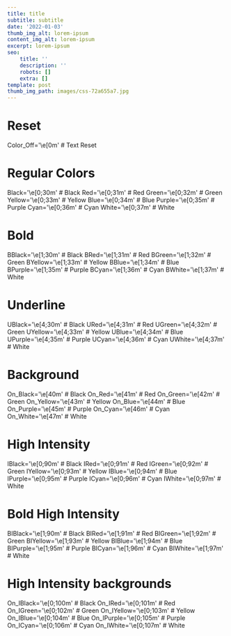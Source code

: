 ```yaml
---
title: title
subtitle: subtitle
date: '2022-01-03'
thumb_img_alt: lorem-ipsum
content_img_alt: lorem-ipsum
excerpt: lorem-ipsum
seo:
    title: ''
    description: ''
    robots: []
    extra: []
template: post
thumb_img_path: images/css-72a655a7.jpg
---
```


# Reset

Color_Off='\e[0m' # Text Reset

# Regular Colors

Black='\e[0;30m' # Black
Red='\e[0;31m' # Red
Green='\e[0;32m' # Green
Yellow='\e[0;33m' # Yellow
Blue='\e[0;34m' # Blue
Purple='\e[0;35m' # Purple
Cyan='\e[0;36m' # Cyan
White='\e[0;37m' # White

# Bold

BBlack='\e[1;30m' # Black
BRed='\e[1;31m' # Red
BGreen='\e[1;32m' # Green
BYellow='\e[1;33m' # Yellow
BBlue='\e[1;34m' # Blue
BPurple='\e[1;35m' # Purple
BCyan='\e[1;36m' # Cyan
BWhite='\e[1;37m' # White

# Underline

UBlack='\e[4;30m' # Black
URed='\e[4;31m' # Red
UGreen='\e[4;32m' # Green
UYellow='\e[4;33m' # Yellow
UBlue='\e[4;34m' # Blue
UPurple='\e[4;35m' # Purple
UCyan='\e[4;36m' # Cyan
UWhite='\e[4;37m' # White

# Background

On_Black='\e[40m' # Black
On_Red='\e[41m' # Red
On_Green='\e[42m' # Green
On_Yellow='\e[43m' # Yellow
On_Blue='\e[44m' # Blue
On_Purple='\e[45m' # Purple
On_Cyan='\e[46m' # Cyan
On_White='\e[47m' # White

# High Intensity

IBlack='\e[0;90m' # Black
IRed='\e[0;91m' # Red
IGreen='\e[0;92m' # Green
IYellow='\e[0;93m' # Yellow
IBlue='\e[0;94m' # Blue
IPurple='\e[0;95m' # Purple
ICyan='\e[0;96m' # Cyan
IWhite='\e[0;97m' # White

# Bold High Intensity

BIBlack='\e[1;90m' # Black
BIRed='\e[1;91m' # Red
BIGreen='\e[1;92m' # Green
BIYellow='\e[1;93m' # Yellow
BIBlue='\e[1;94m' # Blue
BIPurple='\e[1;95m' # Purple
BICyan='\e[1;96m' # Cyan
BIWhite='\e[1;97m' # White

# High Intensity backgrounds

On_IBlack='\e[0;100m' # Black
On_IRed='\e[0;101m' # Red
On_IGreen='\e[0;102m' # Green
On_IYellow='\e[0;103m' # Yellow
On_IBlue='\e[0;104m' # Blue
On_IPurple='\e[0;105m' # Purple
On_ICyan='\e[0;106m' # Cyan
On_IWhite='\e[0;107m' # White
